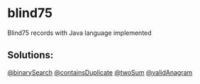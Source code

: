 # blind75
Blind75 records with Java language implemented

## Solutions:
[@binarySearch](https://github.com/tchan102/blind75/tree/main/src/binarySearch)
[@containsDuplicate](https://github.com/tchan102/blind75/tree/main/src/containsDuplicate)
[@twoSum](https://github.com/tchan102/blind75/tree/main/src/twoSum)
[@validAnagram](https://github.com/tchan102/blind75/tree/main/src/validAnagram)

